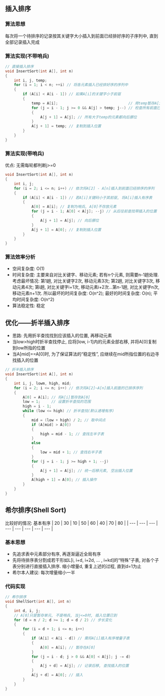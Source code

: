 ## 插入排序

### 算法思想

每次将一个待排序的记录按其关键字大小插入到前面已经排好序的子序列中, 直到全部记录插入完成

### 算法实现(不带哨兵)

```c
// 直接插入排序
void InsertSort(int A[], int n)
{
    int i, j, temp;
    for (i = 1; i < n; ++i) // 将各元素插入已经排好序的序列中
    {
        if (A[i] < A[i - 1]) // 如果A[i]的关键字小于前驱
        {
            temp = A[i];                                // 用temp暂存A[i]
            for (j = i - 1; j >= 0 && A[j] > temp; j--) // 检查所有前面已经排好序的元素
            {
                A[j + 1] = A[j]; // 所有大于temp的元素都向后挪位
            }
            A[j + 1] = temp; // 复制到插入位置
        }
    }
}
```

### 算法实现(带哨兵)

优点: 无需每轮都判断j>=0
```c
void InsertSort(int A[], int n)
{
    int i, j;
    for (i = 2; i <= n; i++) // 依次将A[2] - A[n]插入到前面已经排序的序列
    {
        if (A[i] < A[i - 1]) // 若A[i]关键码小于其前驱, 将A[i]插入有序表
        {
            A[0] = A[i]; // 复制为哨兵, A[0]不存放元素
            for (j = i - 1; A[0] < A[j]; --j) // 从后往前查找带插入的位置
            {
                A[j + 1] = A[j]; // 向后挪位
            }
            A[j + 1] = A[0]; // 复制到插入位置
        }
    }
}
```

### 算法效率分析

- 空间复杂度: O(1)
- 时间复杂度: 主要来自对比关键字、移动元素; 若有n个元素, 则需要n-1趟处理. 考虑最坏情况: 第1趟, 对比关键字2次, 移动元素3次; 第2趟, 对比关键字3次, 移动元素4次; 第i趟, 对比关键字i+1次, 移动元素i+2次...第n-1趟, 对比关键字n次, 移动元素n+1次. 所以最坏的时间复杂度: O(n^2); 最好的时间复杂度: O(n); 平均时间复杂度: O(n^2)
- 算法稳定性: 稳定

## 优化——折半插入排序

- 思路: 先用折半查找找到应该插入的位置, 再移动元素
- 当low>high时折半查找停止, 应将[low, i-1]内的元素全部右移, 并将A[0]复制到low所指的位置
- 当A[mid]==A[0]时, 为了保证算法的“稳定性”, 应继续在mid所指位置的右边寻找插入的位置

```c
// 折半插入排序
void InsertSort(int A[], int n)
{
    int i, j, lowm, high, mid;
    for (i = 2; i <= n; i++) // 依次将A[2]~A[n]插入前面的已排序序列
    {
        A[0] = A[i]; // 将A[i]暂存到A[0]
        low = 1;     // 设置折半查找的范围
        high = i - 1;
        while (low <= high) // 折半查找(默认递增有序)
        {
            mid = (low + high) / 2; // 取中间点
            if (A[mid] > A[0])
            {
                high = mid - 1; // 查找左半子表
            }
            else
            {
                low = mid + 1; // 查找右半子表
            }
            for (j = i - 1; j >= high + 1; --j)
            {
                A[j + 1] = A[j]; // 统一后移元素, 空出插入位置
            }
            A[high + 1] = A[0]; // 插入操作
        }
    }
}
```

## 希尔排序(Shell Sort)

比较好的情况: 基本有序
| 20  | 30  | 10  | 50  | 60  | 40  | 70  | 80  |
| --- | --- | --- | --- | --- | --- | --- | --- |

### 基本思想

- 先追求表中元素部分有序, 再逐渐逼近全局有序
- 先将待排序表分割成若干形如L[i, i+d, i+2d, ... , i+kd]的“特殊”子表, 对各个子表分别进行直接插入排序. 缩小增量d, 重复上述的过程, 直到d=1为止
- 希尔本人建议: 每次增量缩小一半

### 代码实现

```c
// 希尔排序
void ShellSort(int A[], int n)
{
    int d, i, j;
    // A[0]只是暂存单元, 不是哨兵, 当j<=0时, 插入位置已到
    for (d = n / 2; d >= 1; d = d / 2) // 步长变化
    {
        for (i = d + 1; i <= n; i++)
        {
            if (A[i] < A[i - d]) // 需将A[i]插入有序增量子表
            {
                A[0] = A[i]; // 暂存在A[0]
            }
            for (j = i - d; j > 0 && A[0] < A[j]; j -= d)
            {
                A[j + d] = A[j]; // 记录后移, 查找插入的位置
            }
            A[j + d] = A[0]; // 插入
        }
    }
}
```

